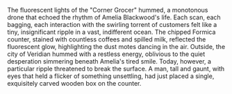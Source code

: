 The fluorescent lights of the "Corner Grocer" hummed, a monotonous drone that echoed the rhythm of Amelia Blackwood's life.  Each scan, each bagging, each interaction with the swirling torrent of customers felt like a tiny, insignificant ripple in a vast, indifferent ocean.  The chipped Formica counter, stained with countless coffees and spilled milk, reflected the fluorescent glow, highlighting the dust motes dancing in the air.  Outside, the city of Veridian hummed with a restless energy, oblivious to the quiet desperation simmering beneath Amelia's tired smile.  Today, however, a particular ripple threatened to break the surface.  A man, tall and gaunt, with eyes that held a flicker of something unsettling, had just placed a single, exquisitely carved wooden box on the counter.
